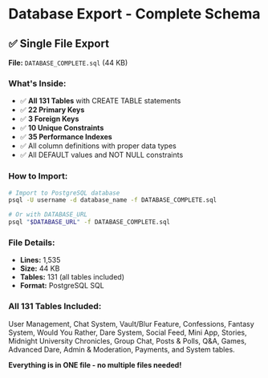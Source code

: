 # Database Export - Complete Schema

## ✅ Single File Export

**File:** `DATABASE_COMPLETE.sql` (44 KB)

### What's Inside:
- ✅ **All 131 Tables** with CREATE TABLE statements
- ✅ **22 Primary Keys** 
- ✅ **3 Foreign Keys**
- ✅ **10 Unique Constraints**
- ✅ **35 Performance Indexes**
- ✅ All column definitions with proper data types
- ✅ All DEFAULT values and NOT NULL constraints

### How to Import:

```bash
# Import to PostgreSQL database
psql -U username -d database_name -f DATABASE_COMPLETE.sql

# Or with DATABASE_URL
psql "$DATABASE_URL" -f DATABASE_COMPLETE.sql
```

### File Details:
- **Lines:** 1,535
- **Size:** 44 KB
- **Tables:** 131 (all tables included)
- **Format:** PostgreSQL SQL

### All 131 Tables Included:

User Management, Chat System, Vault/Blur Feature, Confessions, Fantasy System, Would You Rather, Dare System, Social Feed, Mini App, Stories, Midnight University Chronicles, Group Chat, Posts & Polls, Q&A, Games, Advanced Dare, Admin & Moderation, Payments, and System tables.

**Everything is in ONE file - no multiple files needed!**

